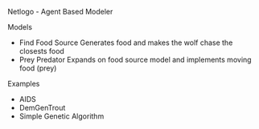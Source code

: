 Netlogo - Agent Based Modeler

Models 
* Find Food Source
       Generates food and makes the wolf chase the closests food
* Prey Predator
       Expands on food source model and implements moving food (prey)


Examples
* AIDS
* DemGenTrout
* Simple Genetic Algorithm